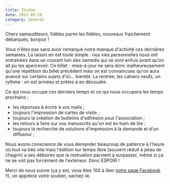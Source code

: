```yaml
---
title: Ibidem
date: 2015-09-19
category: Général
---
```

Chers samauditeurs, fidèles parmi les fidèles, nouveaux fraichement débarqués, bonjour !

Vous n'êtes pas sans avoir remarqué notre manque d'activité ces dernières semaines. La raison en est toute simple : nos vies personnelles nous ont entrainées dans un courant loin des samedis qui se sont enfuis avant qu'on ait pu les apercevoir. Ce billet - mise-à-jour ne sera donc malheureusement qu'une répétition du billet précédent mais on est convaincues qu'on aura avancé sur certains sujets d'ici... bientôt. La rentrée, les cahiers neufs, un rythme : on est armées et prêtes à en découdre.

Ce qui nous occupe ces derniers temps et ce qui nous occupera les temps prochains :
- les réponses à écrire à vos mails ;
- toujours l'impression de cartes de visite ;
- toujours la création de bulletins d'adhésion pour l'association ;
- les retours à faire sur vos manuscrits qu'on est en train de lire ;
- toujours la recherche de solutions d'impression à la demande et d'un diffuseur ;

Nous avons conscience de vous demander beaucoup de patience à l'heure où tout va très vite mais l'édition sur temps libre (souvent réduit à peau de chagrin) a ses déboires que la motivation parvient à surpasser, même si ça ne se voit pas forcément de l'extérieur. Donc ESPOIR !

Merci de nous suivre (ça y est, vous êtes 100 à liker [notre page Facebook](https://www.facebook.com/editionsdusamedi) !!), on apprécie votre soutien, sachez-le.